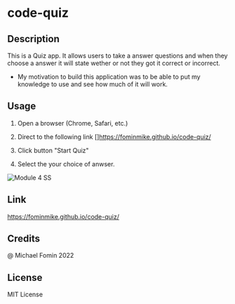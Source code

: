 # code-quiz

## Description
This is a Quiz app. It allows users to take a answer questions and when they choose a answer it will state wether or not they got it correct or incorrect. 

* My motivation to build this application was to be able to put my knowledge to use and see how much of it will work.

## Usage
1. Open a browser (Chrome, Safari, etc.)

2. Direct to the following link []https://fominmike.github.io/code-quiz/

3. Click button "Start Quiz"

4. Select the your choice of anwser.

![Module 4 SS](https://user-images.githubusercontent.com/112918483/196287459-135f74cd-1927-4fd1-8e7d-af609e60c192.png)

## Link
https://fominmike.github.io/code-quiz/

## Credits

@ Michael Fomin 2022

## License

MIT License